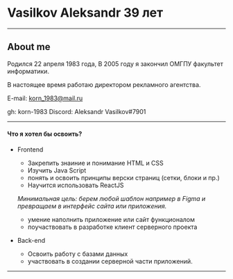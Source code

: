 # Vasilkov Aleksandr 39 лет 
****************
## About me
Родился 22 апреля 1983 года,
В 2005 году я закончил ОМГПУ факультет информатики. 

В настоящее время работаю директором рекламного агентства. 

E-mail: korn_1983@mail.ru

gh: korn-1983
Discord: Aleksandr Vasilkov#7901
****************
#### Что я хотел бы освоить?
* Frontend
    + Закрепить знаиние и понимание HTML и CSS
    + Изучить Java Script
    + понять и освоить принципы верски страниц (сетки, блоки и пр.)
    + Научится использовать ReactJS
    
    *Минимальная цель: берем любой шаблон например в Figma и превращаем в интерфейс сайта или приложения.*
    + умение наполнить приложение или сайт функционалом
    + поучаствовать в разработке клиент серверного проекта
* Back-end
    + Освоить работу с базами данных
    + участвовать в создании серверной части приложений.
-----